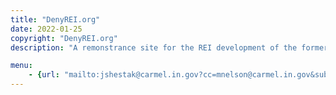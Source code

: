 ```yaml
---
title: "DenyREI.org"
date: 2022-01-25
copyright: "DenyREI.org"
description: "A remonstrance site for the REI development of the former Altum's Nursery property"

menu:
    - {url: "mailto:jshestak@carmel.in.gov?cc=mnelson@carmel.in.gov&subject=Docket%20No.%20PZ-2021-00205%20DP%2FADLS%3A%2011335%20N.%20Michigan%20Rd.%20Apartments", name: "Email Plan Commission"}
---
```

